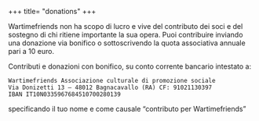 +++
title= "donations"
+++

Wartimefriends non ha scopo di lucro e vive del contributo dei soci e del sostegno di chi ritiene importante la sua opera.
Puoi contribuire inviando una donazione via bonifico o sottoscrivendo la quota associativa annuale pari a 10 euro.
 
Contributi e donazioni con bonifico, su conto corrente bancario intestato a:

    Wartimefriends Associazione culturale di promozione sociale
    Via Donizetti 13 – 48012 Bagnacavallo (RA) CF: 91021130397
    IBAN IT10N0335967684510700280139

specificando  il tuo nome e come causale “contributo per Wartimefriends”